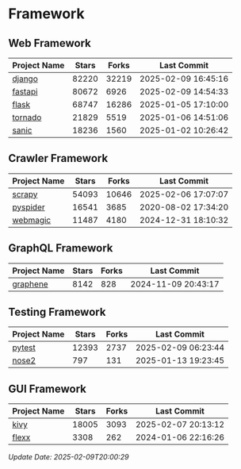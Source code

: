 # Framework

## Web Framework
| Project Name | Stars | Forks | Last Commit |
| ------------ | ----- | ----- | ----------- |
| [django](https://github.com/django/django) | 82220 | 32219 | 2025-02-09 16:45:16 |
| [fastapi](https://github.com/fastapi/fastapi) | 80672 | 6926 | 2025-02-09 14:54:33 |
| [flask](https://github.com/pallets/flask) | 68747 | 16286 | 2025-01-05 17:10:00 |
| [tornado](https://github.com/tornadoweb/tornado) | 21829 | 5519 | 2025-01-06 14:51:06 |
| [sanic](https://github.com/sanic-org/sanic) | 18236 | 1560 | 2025-01-02 10:26:42 |

## Crawler Framework
| Project Name | Stars | Forks | Last Commit |
| ------------ | ----- | ----- | ----------- |
| [scrapy](https://github.com/scrapy/scrapy) | 54093 | 10646 | 2025-02-06 17:07:07 |
| [pyspider](https://github.com/binux/pyspider) | 16541 | 3685 | 2020-08-02 17:34:20 |
| [webmagic](https://github.com/code4craft/webmagic) | 11487 | 4180 | 2024-12-31 18:10:32 |

## GraphQL Framework
| Project Name | Stars | Forks | Last Commit |
| ------------ | ----- | ----- | ----------- |
| [graphene](https://github.com/graphql-python/graphene) | 8142 | 828 | 2024-11-09 20:43:17 |

## Testing Framework
| Project Name | Stars | Forks | Last Commit |
| ------------ | ----- | ----- | ----------- |
| [pytest](https://github.com/pytest-dev/pytest) | 12393 | 2737 | 2025-02-09 06:23:44 |
| [nose2](https://github.com/nose-devs/nose2) | 797 | 131 | 2025-01-13 19:23:45 |

## GUI Framework
| Project Name | Stars | Forks | Last Commit |
| ------------ | ----- | ----- | ----------- |
| [kivy](https://github.com/kivy/kivy) | 18005 | 3093 | 2025-02-07 20:13:12 |
| [flexx](https://github.com/flexxui/flexx) | 3308 | 262 | 2024-01-06 22:16:26 |

*Update Date: 2025-02-09T20:00:29*